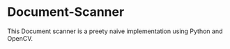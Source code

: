 # Document-Scanner
This Document scanner is a preety naive implementation using Python and OpenCV. 
